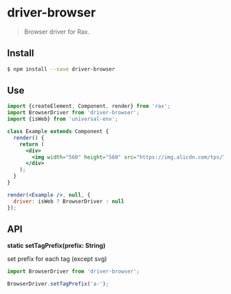 # driver-browser

> Browser driver for Rax.

## Install

```bash
$ npm install --save driver-browser
```

## Use

```jsx
import {createElement, Component, render} from 'rax';
import BrowserDriver from 'driver-browser';
import {isWeb} from 'universal-env';

class Example extends Component {
  render() {
    return (
      <div>
        <img width="560" height="560" src="https://img.alicdn.com/tps/TB1z.55OFXXXXcLXXXXXXXXXXXX-560-560.jpg" />
      </div>
    );
  }
}

render(<Example />, null, {
  driver: isWeb ? BrowserDriver : null
});
```



## API

**static setTagPrefix(prefix: String)**

set prefix for each tag (except svg)

```js
import BrowserDriver from 'driver-browser';

BrowserDriver.setTagPrefix('a-');
```




